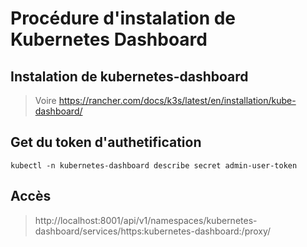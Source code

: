 # Procédure d'instalation de Kubernetes Dashboard

## Instalation de kubernetes-dashboard

> Voire https://rancher.com/docs/k3s/latest/en/installation/kube-dashboard/

## Get du token d'authetification

```shell
kubectl -n kubernetes-dashboard describe secret admin-user-token
```
## Accès
> http://localhost:8001/api/v1/namespaces/kubernetes-dashboard/services/https:kubernetes-dashboard:/proxy/

